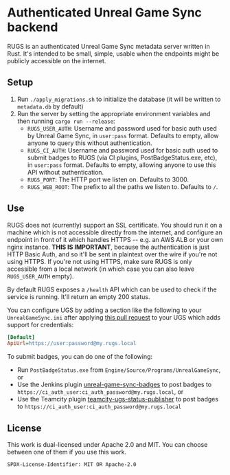 # Authenticated Unreal Game Sync backend

RUGS is an authenticated Unreal Game Sync metadata server written in Rust. It's
intended to be small, simple, usable when the endpoints might be publicly
accessible on the internet.

## Setup

1. Run `./apply_migrations.sh` to initialize the database (it will be written to
   `metadata.db` by default)
1. Run the server by setting the appropriate environment variables and then running `cargo run --release`:
   - `RUGS_USER_AUTH`: Username and password used for basic auth used by Unreal
     Game Sync, in `user:pass` format. Defaults to empty, allow anyone to query
     this without authentication.
   - `RUGS_CI_AUTH`: Username and password used for basic auth used to submit
     badges to RUGS (via CI plugins, PostBadgeStatus.exe, etc), in `user:pass`
     format. Defaults to empty, allowing anyone to use this API without
     authentication.
   - `RUGS_PORT`: The HTTP port we listen on. Defaults to 3000.
   - `RUGS_WEB_ROOT`: The prefix to all the paths we listen to. Defaults to `/`.

## Use

RUGS does not (currently) support an SSL certificate. You should run it on a
machine which is not accessible directly from the internet, and configure an
endpoint in front of it which handles HTTPS -- e.g. an AWS ALB or your own nginx
instance. **THIS IS IMPORTANT**, because the authentication is just HTTP Basic
Auth, and so it'll be sent in plaintext over the wire if you're not using HTTPS.
If you're not using HTTPS, make sure RUGS is only accessible from a local
network (in which case you can also leave `RUGS_USER_AUTH` empty).

By default RUGS exposes a `/health` API which can be used to check if the
service is running. It'll return an empty 200 status.

You can configure UGS by adding a section like the following to your
`UnrealGameSync.ini` after applying [this pull
request](https://github.com/EpicGames/UnrealEngine/pull/9168) to your UGS which
adds support for credentials:

```ini
[Default]
ApiUrl=https://user:password@my.rugs.local
```

To submit badges, you can do one of the following:

- Run `PostBadgeStatus.exe` from `Engine/Source/Programs/UnrealGameSync`, or
- Use the Jenkins plugin
  [unreal-game-sync-badges](https://github.com/jorgenpt/unreal-game-sync-badges-plugin)
  to post badges to `https://ci_auth_user:ci_auth_password@my.rugs.local`, or
- Use the Teamcity plugin
  [teamcity-ugs-status-publisher](https://github.com/jorgenpt/teamcity-ugs-status-publisher)
  to post badges to `https://ci_auth_user:ci_auth_password@my.rugs.local`

## License

This work is dual-licensed under Apache 2.0 and MIT.
You can choose between one of them if you use this work.

`SPDX-License-Identifier: MIT OR Apache-2.0`